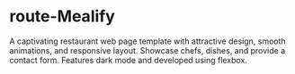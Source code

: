 # route-Mealify
A captivating restaurant web page template with attractive design, smooth animations, and responsive layout. Showcase chefs, dishes, and provide a contact form. Features dark mode and developed using flexbox.
